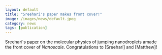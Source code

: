 ```yaml
---
layout: default
title: "Sreehari's paper makes front cover!"
image: /images/news/default.jpeg
category: news
tags: [publication]
---
```

Sreehari's [paper][1] on the molecular physics of jumping nanodroplets amade the front cover of <em> Nanoscale</em>. Congratulations to [Sreehari] and [Matthew]!

[1]: https://doi.org/10.1039/D0NR03766D
[Rohit]: /team/sreehari-pd
